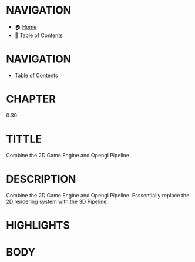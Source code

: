 # NAVIGATION
- 🏠 [Home](../../../README.md)
- 📖 [Table of Contents](../docs_Chapter_0.00_Welcome/doc_Chapter_0.10_Table_of_Contents.md)


# NAVIGATION
- [Table of Contents](../Table_of_Contents.md)

# CHAPTER
0.30

# TITTLE
Combine the 2D Game Engine and Opengl Pipeline

# DESCRIPTION
Combine the 2D Game Engine and Opengl Pipeline. Esssentially replace the 2D rendering system with the 3D Pipeline.

# HIGHLIGHTS


# BODY
